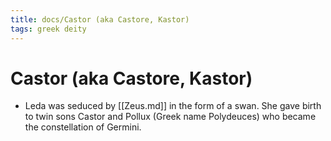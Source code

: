 ```yaml
---
title: docs/Castor (aka Castore, Kastor)
tags: greek deity
---
```


# Castor (aka Castore, Kastor) 
- Leda was seduced by [[Zeus.md]] in the form of a swan. She gave birth to twin sons Castor and Pollux (Greek name Polydeuces) who became the constellation of Germini.